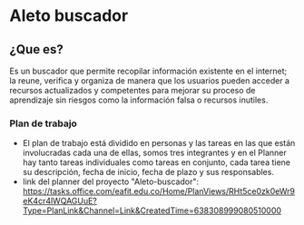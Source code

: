 # Aleto buscador 
## ¿Que es?
Es un buscador que permite recopilar información existente en el internet; la reune, verifica y organiza de manera que los usuarios pueden acceder a recursos actualizados y competentes para mejorar su proceso de aprendizaje sin riesgos como la información falsa o recursos inutiles.

### Plan de trabajo

- El plan de trabajo está dividido en personas y las tareas en las que están involucradas cada una de ellas, somos tres integrantes y en el Planner hay tanto tareas individuales como tareas en conjunto, cada tarea tiene su descripción, fecha de inicio, fecha de plazo y sus responsables.
-  link del planner del proyecto "Aleto-buscador": https://tasks.office.com/eafit.edu.co/Home/PlanViews/RHt5ce0zk0eWr9eK4cr4lWQAGUuE?Type=PlanLink&Channel=Link&CreatedTime=638308999080510000  
